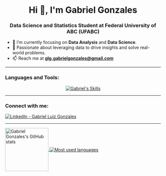 <h1 align="center">Hi 👋, I'm Gabriel Gonzales</h1>
<h3 align="center">Data Science and Statistics Student at Federal University of ABC (UFABC)</h3>

- 🎯 I’m currently focusing on **Data Analysis** and **Data Science**.
- 🚀 Passionate about leveraging data to drive insights and solve real-world problems.
- 📫 Reach me at **glg.gabrielgonzales@gmail.com**

---

<h3 align="left">Languages and Tools:</h3>
<p align="center">
  <a href="https://skillicons.dev">
    <img src="https://skillicons.dev/icons?i=python,r,pandas,pyspark,sql,azure,aws,git,github,powerbi,mysql,anaconda,pycharm,vscode,visualstudio" alt="Gabriel's Skills"/>
  </a>
</p>

---

<h3 align="left">Connect with me:</h3>
<p align="left">
  <a href="https://www.linkedin.com/in/gabriel-luiz-gonzales/" target="_blank">
    <img src="https://skillicons.dev/icons?i=linkedin" alt="LinkedIn - Gabriel Luiz Gonzales"/>
  </a>
</p>

---

<a href="https://github.com/gabriel-gonzales">
  <img height="140em" align="center" src="https://github-readme-stats.vercel.app/api?username=gabriel-gonzales&show_icons=true&locale=en&theme=chartreuse-dark" alt="Gabriel Gonzales's GitHub stats" />
</a>

<a href="https://github.com/gabriel-gonzales">
  <img align="center" src="https://github-readme-stats.vercel.app/api/top-langs?username=gabriel-gonzales&show_icons=true&locale=en&layout=compact&theme=chartreuse-dark" alt="Most used languages" />
</a>

